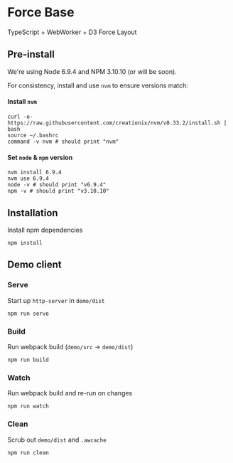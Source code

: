 # Force Base
TypeScript + WebWorker + D3 Force Layout

## Pre-install
We're using Node 6.9.4 and NPM 3.10.10 (or will be soon).

For consistency, install and use `nvm` to ensure versions match:

#### Install `nvm`
```
curl -o- https://raw.githubusercontent.com/creationix/nvm/v0.33.2/install.sh | bash
source ~/.bashrc
command -v nvm # should print "nvm"
```

#### Set `node` & `npm` version
```
nvm install 6.9.4
nvm use 6.9.4
node -v # should print "v6.9.4"
npm -v # should print "v3.10.10"
```

## Installation
Install npm dependencies
```
npm install
```

## Demo client

### Serve
Start up `http-server` in `demo/dist`
```
npm run serve
```

### Build
Run webpack build (`demo/src` → `demo/dist`)
```
npm run build
```

### Watch
Run webpack build and re-run on changes
```
npm run watch
```

### Clean
Scrub out `demo/dist` and `.awcache`
```
npm run clean
```
